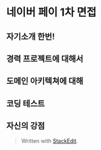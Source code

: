# 네이버 페이 1차 면접

## 자기소개 한번!

## 경력 프로젝트에 대해서

## 도메인 아키텍쳐에 대해

## 코딩 테스트

## 자신의 강점






> Written with [StackEdit](https://stackedit.io/).
<!--stackedit_data:
eyJoaXN0b3J5IjpbMTg2NTgwOTE3MF19
-->